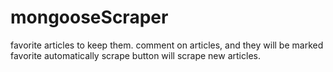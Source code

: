 # mongooseScraper

favorite articles to keep them. comment on articles, and they will be marked favorite automatically
scrape button will scrape new articles.